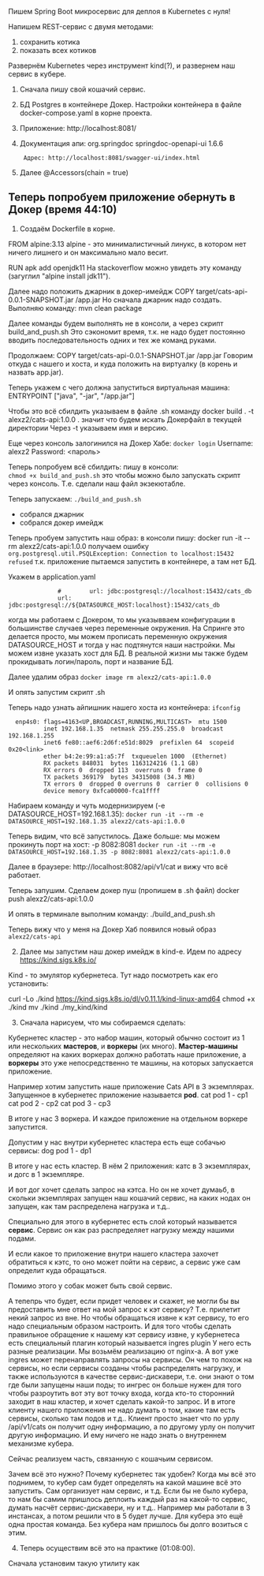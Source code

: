 Пишем Spring Boot микросервис для деплоя в Kubernetes с нуля!

Напишем REST-сервис с двумя методами:
1) сохранить котика
2) показать всех котиков

Развернём Kubernetes через инструмент kind(?), и развернем наш сервис в кубере.

1. Сначала пишу свой кошачий сервис.

2. БД Postgres в контейнере Докер. Настройки контейнера в файле docker-compose.yaml в корне проекта.

3. Приложение:
http://localhost:8081/

4. Документация апи:
        <dependency>
            <groupId>org.springdoc</groupId>
            <artifactId>springdoc-openapi-ui</artifactId>
            <version>1.6.6</version>
        </dependency>
        
        Адрес: http://localhost:8081/swagger-ui/index.html

5. Далее @Accessors(chain = true)

## Теперь попробуем приложение обернуть в Докер (время 44:10)

1. Создаём Dockerfile в корне.

FROM alpine:3.13
alpine - это минималистичный линукс, в котором нет ничего лишнего
и он максимально мало весит.

RUN apk add openjdk11
На stackoverflow можно увидеть эту команду (загуглил "alpine install jdk11").

Далее надо положить джарник в докер-имейдж
COPY target/cats-api-0.0.1-SNAPSHOT.jar /app.jar
Но сначала джарник надо создать. Выполняю команду: mvn clean package

Далее команды будем выполнять не в консоли, а через скрипт build_and_push.sh
Это сэкономит время, т.к. не надо будет постоянно вводить последовательность одних
и тех же команд руками.

Продолжаем:
COPY target/cats-api-0.0.1-SNAPSHOT.jar /app.jar
Говорим откуда с нашего и хоста, и куда положить на виртуалку (в корень и назвать app.jar).

Теперь укажем с чего должна запуститься виртуальная машина:
ENTRYPOINT ["java", "-jar", "/app.jar"]

Чтобы это всё сбилдить указываем в файле .sh команду
docker build . -t alexz2/cats-api:1.0.0
. значит что будем искать Докерфайл в текущей директории
Через -t указываем имя и версию.

Еще через консоль залогинился на Докер Хабе:
`docker login`
Username: alexz2
Password: <пароль>

Теперь попробуем всё сбилдить: пишу в консоли:  
`chmod +x build_and_push.sh` это чтобы можно было запускать скрипт через консоль. Т.е. сделали
наш файл экзекютабле.

Теперь запускаем:  `./build_and_push.sh`
- собрался джарник
- собрался докер имейдж

Теперь пробуем запустить наш образ: в консоли пишу:
docker run -it --rm alexz2/cats-api:1.0.0
получаем ошибку `org.postgresql.util.PSQLException: Connection to localhost:15432 refused` т.к. приложение 
пытаемся запустить в контейнере, а там нет БД.

Укажем в application.yaml

                  #        url: jdbc:postgresql://localhost:15432/cats_db
                  url: jdbc:postgresql://${DATASOURCE_HOST:localhost}:15432/cats_db

когда мы работаем с Докером, то мы указывваем конфигурации в большинстве случаев
через переменные окружения. На Спринге это делается просто, мы можем прописать переменную окружения DATASOURCE_HOST
и тогда у нас подтянутся наши настройки. Мы можем извне указать хост для БД. В реальной жизни мы также
будем прокидывать логин/пароль, порт и название БД.

Далее удалим образ `docker image rm alexz2/cats-api:1.0.0 `

И опять запустим скрипт .sh

Теперь надо узнать айпишник нашего хоста из контейнера:
`ifconfig`

      enp4s0: flags=4163<UP,BROADCAST,RUNNING,MULTICAST>  mtu 1500
              inet 192.168.1.35  netmask 255.255.255.0  broadcast 192.168.1.255
              inet6 fe80::aef6:2d6f:e51d:8029  prefixlen 64  scopeid 0x20<link>
              ether b4:2e:99:a1:a5:7f  txqueuelen 1000  (Ethernet)
              RX packets 848031  bytes 1163124216 (1.1 GB)
              RX errors 0  dropped 113  overruns 0  frame 0
              TX packets 369179  bytes 34315008 (34.3 MB)
              TX errors 0  dropped 0 overruns 0  carrier 0  collisions 0
              device memory 0xfca00000-fca1ffff  

Набираем команду и чуть модернизируем (-e DATASOURCE_HOST=192.168.1.35):
`docker run -it --rm -e DATASOURCE_HOST=192.168.1.35 alexz2/cats-api:1.0.0`

Теперь видим, что всё запустилось.
Даже больше: мы можем прокинуть порт на хост:
-p 8082:8081
`docker run -it --rm -e DATASOURCE_HOST=192.168.1.35 -p 8082:8081 alexz2/cats-api:1.0.0`

Далее в браузере:
http://localhost:8082/api/v1/cat
и вижу что всё работает.

Теперь запушим. Сделаем докер пуш (пропишем в .sh файл)
docker push alexz2/cats-api:1.0.0

И опять в терминале выполним команду:
./build_and_push.sh

Теперь вижу что у меня на Докер Хаб появился новый образ `alexz2/cats-api`

2. Далее мы запустим наш докер имейдж в kind-е.
Идем по адресу 
https://kind.sigs.k8s.io/

Kind - то эмулятор кубернетеса.
Тут надо посмотреть как его установить:

curl -Lo ./kind https://kind.sigs.k8s.io/dl/v0.11.1/kind-linux-amd64
chmod +x ./kind
mv ./kind ./my_kind/kind

3. Сначала нарисуем, что мы собираемся сделать:

Кубернетес кластер - это набор машин, который обычно состоит из 1 или нескольких **мастеров**,
и **воркеры** (их много). **Мастер-машины** определяют на каких воркерах должно работать
наше приложение, а **воркеры** это уже непосредственно те машины, на которых запускается приложение.

Например хотим запустить наше приложение Cats API в 3 экземплярах.
Запущенное в кубернетес приложение называется **pod**.
cat pod 1 - cp1
cat pod 2 - cp2
cat pod 3 - cp3

В итоге у нас 3 воркера. И каждое приложение на отдельном воркере запустится.

Допустим у нас внутри кубернетес кластера есть еще собачью сервисы:
dog pod 1 - dp1

В итоге у нас есть кластер. В нём 2 приложения:
катс в 3 экземплярах, и догс в 1 экземпляре.

И вот дог хочет сделать запрос на кэтса. Но он не хочет думаьб, в скольки экземплярах
запущен наш кошачий сервис, на каких нодах он запущен, как там распределена нагрузка и т.д..

Специально для этого в кубернетес есть слой который называется **сервис**.
Сервис он как раз распределяет нагрузку между нашими подами.

И если какое то приложение внутри нашего кластера захочет обратиться к кэтс, то оно
может пойти на сервис, а сервис уже сам определит куда обращаться.

Помимо этого у собак может быть свой сервис.

А тепепрь что будет, если придет человек и скажет, не могли бы вы предоставить мне
ответ на мой запрос к кэт сервису? Т.е. прилетит некий запрос из вне. Но чтобы обращаться извне
к кэт сервису, то его надо специальным образом настроить. И для того чтобы сделать 
правильное обращение к нашему кэт сервису извне, у кубернетеса есть специальный плагин
который называется ingres plugin
У него есть разные реализации. Мы возьмём реализацию от nginx-а. А вот уже ingres может
перенаправлять запросы на сервисы. Он чем то похож на сервисы, но если сервисы созданы чтобы распределять
нагрузку, и также используются в качестве сервис-дискавери, т.е. они знают о том где были запущены
наши поды; то ингрес он больше нужен для того чтобы разроутить вот эту вот точку входа, когда
кто-то сторонний заходит в наш кластер, и хочет сделать какой-то запрос. И в итоге клиенту нашего приложения
не надо думать о том, какие там есть сервисы, сколько там подов и т.д.. Клиент просто знает что по урлу
/api/v1/cats  он получит одну информацию, а по другому урлу он получит другую информацию. И ему ничего
не надо знать о внутреннем механизме кубера.

Сейчас реализуем часть, связанную с кошачьим сервисом.

Зачем всё это нужно? Почему кубернетес так удобен? Когда мы всё это поднимем, то кубер сам будет
определять на какой машине всё это запустить. Сам организует нам сервис, и т.д.
Если бы не было кубера, то нам бы самим пришлось деплоить каждый раз на какой-то сервис,
думать насчёт сервис-дискавери, ну и т.д.. Например мы работали в 3 инстансах, а потом решили что в 5 будет лучше.
Для кубера это ещё одна простая команда. Без кубера нам пришлось бы долго возиться с этим.

4. Теперь осуществим всё это на практике (01:08:00).

Сначала установим такую утилиту как

